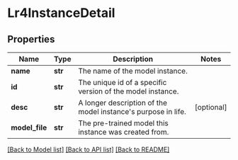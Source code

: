 # Lr4InstanceDetail

## Properties
Name | Type | Description | Notes
------------ | ------------- | ------------- | -------------
**name** | **str** | The name of the model instance. | 
**id** | **str** | The unique id of a specific version of the model instance. | 
**desc** | **str** | A longer description of the model instance&#39;s purpose in life. | [optional] 
**model_file** | **str** | The pre-trained model this instance was created from. | 

[[Back to Model list]](../README.md#documentation-for-models) [[Back to API list]](../README.md#documentation-for-api-endpoints) [[Back to README]](../README.md)


